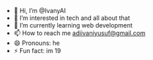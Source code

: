 - 👋 Hi, I’m @IvanyAI
- 👀 I’m interested in tech and all about that
- 🌱 I’m currently learning web development
- 📫 How to reach me adiivaniyusuf@gmail.com
- 😄 Pronouns: he
- ⚡ Fun fact: im 19

<!---
IvanyAI/IvanyAI is a ✨ special ✨ repository because its `README.md` (this file) appears on your GitHub profile.
You can click the Preview link to take a look at your changes.
--->
